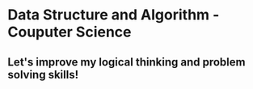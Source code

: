 # Data Structure and Algorithm - Couputer Science

## Let's improve my logical thinking and problem solving skills!
